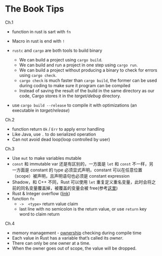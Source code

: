 # The Book Tips

Ch.1

* function in rust is sart with `fn`
* Macro in rust is end with `!`
* `rustc` and `cargo` are both tools to build binary
    * We can build a project using `cargo build`.
    * We can build and run a project in one step using `cargo run`.
    * We can build a project without producing a binary to check for errors using `cargo check`.
    * `cargo check` is much faster than `cargo build`, the former can be used during coding to make sure it program can be compiled
    * Instead of saving the result of the build in the same directory as our code, Cargo stores it in the *target/debug* directory.

* use `cargo build --release` to compile it with optimizations (an executable in *target/release*)



Ch.2

* function return `Ok` / `Err` to apply error handling
* Like Java, use `.` to do serialized operation
* Can not avoid dead loop(loop controlled by user)



Ch.3

* Use `mut` to make variables mutable
* `const` 和 immutable var 还是有区别的，一方面是 `let` 和 `const` 不一样，另一方面是 constant 的 type 必须显式声明，constant 可以在任意位置（scope）被声明，且声明语句也必须是 constant expression
* Shadow，和 C++ 不同，Rust 可以使用 `let` 重复定义重名变量，此时会将之前的同名变量覆盖掉，被覆盖的变量会被 free(参考[这里](https://stackoverflow.com/questions/48227347/does-rust-free-up-the-memory-of-overwritten-variables))
* Rust & Integer overflow ([link](https://doc.rust-lang.org/book/ch03-02-data-types.html#integer-overflow))
* function `fn`
    * `->  <type>` return value claim
    * last line with no semicolon is the return value, or use `return` key word to claim return



Ch.4

* memory management - [ownership](https://doc.rust-lang.org/book/ch04-01-what-is-ownership.html#what-is-ownership) checking during compile time
* Each value in Rust has a variable that’s called its *owner*.
* There can only be one owner at a time.
* When the owner goes out of scope, the value will be dropped.

